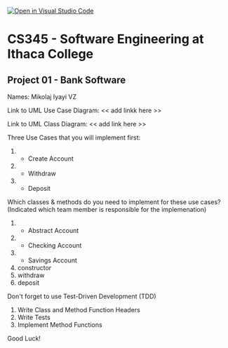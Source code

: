 [![Open in Visual Studio Code](https://classroom.github.com/assets/open-in-vscode-f059dc9a6f8d3a56e377f745f24479a46679e63a5d9fe6f495e02850cd0d8118.svg)](https://classroom.github.com/online_ide?assignment_repo_id=6983078&assignment_repo_type=AssignmentRepo)
# CS345 - Software Engineering at Ithaca College
## Project 01 - Bank Software

Names:
Mikolaj
Iyayi
VZ


Link to UML Use Case Diagram:
<< add linkk here >>

Link to UML Class Diagram:
<< add link here >>

Three Use Cases that you will implement first:
1. - Create Account
2. - Withdraw
3. - Deposit

Which classes & methods do you need to implement for these use cases?
(Indicated which team member is responsible for the implemenation)
1. - Abstract Account
2. - Checking Account
3. - Savings Account
4. constructor
5. withdraw
6. deposit

Don't forget to use Test-Driven Development (TDD)
1. Write Class and Method Function Headers
2. Write Tests
3. Implement Method Functions

Good Luck!

